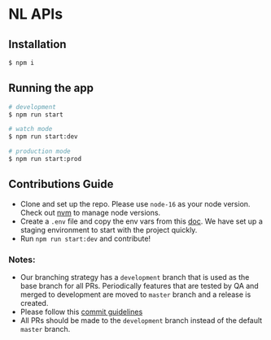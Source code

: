 # NL APIs

## Installation

```bash
$ npm i
```

## Running the app

```bash
# development
$ npm run start

# watch mode
$ npm run start:dev

# production mode
$ npm run start:prod
```

## Contributions Guide

- Clone and set up the repo. Please use `node-16` as your node version. Check out [nvm](https://github.com/nvm-sh/nvm) to manage node versions.
- Create a `.env` file and copy the env vars from this [doc](https://docs.google.com/document/d/1UnGuDeAhWLgxmOu9im9lvAb7cgOVMsuhJ15luaRrh1s/edit). We have set up a staging environment to start with the project quickly.
- Run `npm run start:dev` and contribute!


### Notes:

- Our branching strategy has a `development` branch that is used as the base branch for all PRs.  Periodically features that are tested by QA and merged to development are moved to `master` branch and a release is created. 
- Please follow this [commit guidelines](https://www.conventionalcommits.org/en/v1.0.0/)
- All PRs should be made to the `development` branch instead of the default `master` branch. 

